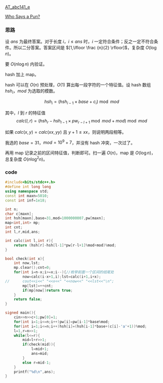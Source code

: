[AT_abc141_e](https://www.luogu.com.cn/problem/AT_abc141_e)

[Who Says a Pun?](https://atcoder.jp/contests/abc141/tasks/abc141_e)

### 思路

设 $ans$ 为最终答案。对于长度 $i$，$i\leq ans$ 时，$i$ 一定符合条件；反之一定不符合条件。所以二分答案。答案区间是 $[1,\lfloor \frac {n}{2} \rfloor]$，复杂度 $O(\log n)$。


要 $O(n \log n)$ 内验证。

hash 加上 map。

hash 可以在 $O(n)$ 预处理，$O(1)$ 算出每一段字符的一个特征值。设 hash 数组 $hsh_i$，$mod$ 为选取的模数。

$$hsh_i=(hsh_{i-1}\times base+c_i)\bmod mod$$

其中，$l$ 到 $r$ 的特征值
$$calc(l,r)=(hsh_r-hsh_{l-1}\times pw_{r-l+1}\bmod mod+mod)\bmod mod$$

如果 $calc(x,y)=calc(xx,yy)$ 且 $y+1\leq xx$，则说明两段相等。

我选的 $base=31$，$mod=10^9 +7$，并没有 hash 冲突，一次过了。

再用 map 记录之前的区间特征值，判断即可。扫一遍 $O(n)$，map 是 $O(\log n)$，总复杂度 $O(n\log ^2 n)$。

### code

```cpp
#include<bits/stdc++.h>
#define int long long
using namespace std;
const int maxn=5010;
const int inf=1e18;

int n;
char c[maxn];
int hsh[maxn],base=31,mod=1000000007,pw[maxn];
map<int,int> mp;
int cnt;
int l,r,mid,ans;

int calc(int l,int r){
	return (hsh[r]-hsh[l-1]*pw[r-l+1]%mod+mod)%mod;
}

bool check(int x){
	int now,lst;
	mp.clear();cnt=0;
	for(int i=n-x;i>=x;i--){//枚举前面一个区间的结尾处
		now=calc(i-x+1,i);lst=calc(i+1,i+x);
//		cout<<i<<" "<<x<<" "<<now<<" "<<lst<<"\n";
		mp[lst]=++cnt;
		if(mp[now])return true;
	}
	return false;
}

signed main(){
	cin>>n>>c+1;pw[0]=1;
	for(int i=1;i<=n;i++)pw[i]=pw[i-1]*base%mod;
	for(int i=1;i<=n;i++)hsh[i]=(hsh[i-1]*base+(c[i]-'a'+1))%mod;
	l=1,r=n>>1;
	while(l<=r){
		mid=l+r>>1;
		if(check(mid)){
			l=mid+1;
			ans=mid;
		}
		else r=mid-1;
	}
	printf("%d\n",ans);
}

```
